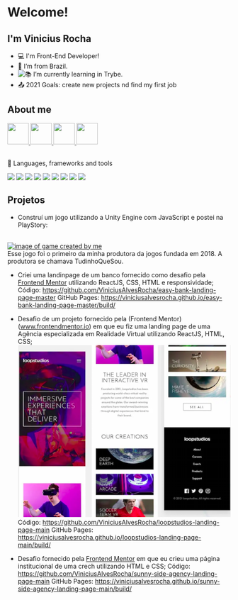 # Welcome!

## I'm Vinicius Rocha
- :computer: I'm Front-End Developer!
- :house_with_garden: I’m from Brazil.
- :books: I’m currently learning in Trybe. <img src="https://global-uploads.webflow.com/5fba98ad987231cf0efa3d58/5fba9c9a93a2e77624258d49_Logo.svg" style="float: left"/>
- :outbox_tray: 2021 Goals: create new projects nd find my first job

## About me
<a href="https://www.linkedin.com/in/vinicius-rocha-developer/" target="_blank">
  <img src="https://i.ibb.co/Kx2GSrT/linkedin.png" width="48px" height="48px">
</a>
<a href="https://github.com/ViniciusAlvesRocha" target="_blank">
  <img src="https://cdn.iconscout.com/icon/free/png-256/github-108-438008.png" width="48px" height="48px">
</a> 
<a href="https://www.instagram.com/rochavini1/" target="_blank">
  <img src="https://cdn.icon-icons.com/icons2/1211/PNG/512/1491579602-yumminkysocialmedia36_83067.png" width="48px" height="48px">
</a> 
<a href="https://www.facebook.com/viniciusalvesdarochatop" target="_blank">
  <img src="https://i.ibb.co/zmYNW4p/facebook.png" width="48px" height="48px">
</a> 

<br />
<br />

:rocket: Languages, frameworks and tools

<img src="https://img.shields.io/badge/HTML5-E34F26?style=for-the-badge&logo=html5&logoColor=white" /> <img src="https://img.shields.io/badge/CSS3-1572B6?style=for-the-badge&logo=css3&logoColor=white" /> <img src="https://img.shields.io/badge/JavaScript-F7DF1E?style=for-the-badge&logo=javascript&logoColor=black" /> <img src="https://img.shields.io/badge/React_Native-20232A?style=for-the-badge&logo=react&logoColor=61DAFB" /> <img src="https://img.shields.io/badge/MongoDB-4EA94B?style=for-the-badge&logo=mongodb&logoColor=white" /> <img src="https://img.shields.io/badge/Node.js-43853D?style=for-the-badge&logo=node.js&logoColor=white"/> <img src="https://img.shields.io/badge/Express.js-404D59?style=for-the-badge" /> <img src="https://img.shields.io/badge/React-20232A?style=for-the-badge&logo=react&logoColor=61DAFB" /> <img src="https://img.shields.io/badge/Python-14354C?style=for-the-badge&logo=python&logoColor=white" /> 

## Projetos

- Construí um jogo utilizando a Unity Engine com JavaScript e postei na PlayStory:
<br />
<a href="https://play.google.com/store/apps/details?id=com.TudinhoQueSou.PenguinRunner"><img src="https://play-lh.googleusercontent.com/wAW-FRArW7pwufbrAiJ1252n1tbmdMo-Zs0Z4aHHB91KJWgZ36LUJYht76lhNPjSSEuY=s180-rw" alt="image of game created by me" /></a>
<br />
Esse jogo foi o primeiro da minha produtora da jogos fundada em 2018. A produtora se chamava TudinhoQueSou.

- Criei uma landinpage de um banco fornecido como desafio pela [Frontend Mentor](www.frontendmentor.io) utilizando ReactJS, CSS, HTML e responsividade;
Código: https://github.com/ViniciusAlvesRocha/easy-bank-landing-page-master
GitHub Pages: https://viniciusalvesrocha.github.io/easy-bank-landing-page-master/build/

- Desafio de um projeto fornecido pela (Frontend Mentor)(www.frontendmentor.io) em que eu fiz uma landing page de uma Agência especializada em Realidade Virtual utilizando ReactJS, HTML, CSS;
![Preview Loopstudio](https://github.com/ViniciusAlvesRocha/loopstudios-landing-page-main/blob/master/src/images/loopstudio.png)
Código: https://github.com/ViniciusAlvesRocha/loopstudios-landing-page-main
GitHub Pages: https://viniciusalvesrocha.github.io/loopstudios-landing-page-main/build/

- Desafio fornecido pela [Frontend Mentor](www.frontendmentor.io) em que eu crieu uma página institucional de uma crech utilizando HTML e CSS;
Código: https://github.com/ViniciusAlvesRocha/sunny-side-agency-landing-page-main
GitHub Pages: https://viniciusalvesrocha.github.io/sunny-side-agency-landing-page-main/build/
